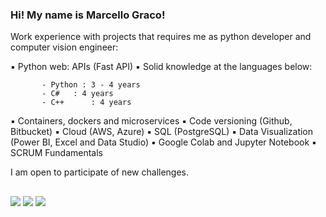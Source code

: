### Hi! My name is Marcello Graco!

Work experience with projects that requires me as python developer and computer vision engineer:

▪ Python web: APIs (Fast API)
▪ Solid knowledge at the languages below:

           - Python : 3 - 4 years
           - C#	  : 4 years
           - C++ 	  : 4 years

▪ Containers, dockers and microservices
▪ Code versioning (Github, Bitbucket)
▪ Cloud (AWS, Azure)
▪ SQL (PostgreSQL)
▪ Data Visualization (Power BI, Excel and Data Studio)
▪ Google Colab and Jupyter Notebook
▪ SCRUM Fundamentals

I am open to participate of new challenges.
 ##

  <div>
  <a href="https://www.instagram.com/marcello.graco/" target="_blank"><img src="https://img.shields.io/badge/-Instagram-%23E4405F?style=for-the-badge&logo=instagram&logoColor=white" target="_blank"></a>
  <a href="https://www.linkedin.com/in/hi-its-marcello-graco/" target="_blank"><img src="https://img.shields.io/badge/-LinkedIn-%230077B5?style=for-the-badge&logo=linkedin&logoColor=white" target="_blank"></a> 
  <a href="https://wa.me/5521972542036" target="_blank"><img src="https://img.shields.io/badge/WhatsApp-25D366?style=for-the-badge&logo=whatsapp&logoColor=white" target="_blank"></a> 
    
  <div>
